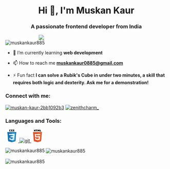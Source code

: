 <h1 align="center">Hi 👋, I'm Muskan Kaur</h1>
<h3 align="center">A passionate frontend developer from India</h3>

<img src="https://images.lemonly.com/wp-content/uploads/2018/08/07150313/Homebase_Thumb_v01.gif" width="400" align="right">

<p align="left"> <img src="https://komarev.com/ghpvc/?username=muskankaur885&label=Profile%20views&color=0e75b6&style=flat" alt="muskankaur885" /> </p>

- 🌱 I’m currently learning **web development**

- 📫 How to reach me **muskankaur0885@gmail.com**

- ⚡ Fun fact **I can solve a Rubik's Cube in under two minutes, a skill that requires both logic and dexterity. Ask me for a demonstration!**

<h3 align="left">Connect with me:</h3>
<p align="left">
<a href="https://linkedin.com/in/muskan-kaur-2bb1092b3" target="blank"><img align="center" src="https://raw.githubusercontent.com/rahuldkjain/github-profile-readme-generator/master/src/images/icons/Social/linked-in-alt.svg" alt="muskan-kaur-2bb1092b3" height="30" width="40" /></a>
<a href="https://instagram.com/zenithcharm_" target="blank"><img align="center" src="https://raw.githubusercontent.com/rahuldkjain/github-profile-readme-generator/master/src/images/icons/Social/instagram.svg" alt="zenithcharm_" height="30" width="40" /></a>
</p>

<h3 align="left">Languages and Tools:</h3>
<p align="left"> <a href="https://www.w3schools.com/css/" target="_blank" rel="noreferrer"> <img src="https://raw.githubusercontent.com/devicons/devicon/master/icons/css3/css3-original-wordmark.svg" alt="css3" width="40" height="40"/> </a> <a href="https://git-scm.com/" target="_blank" rel="noreferrer"> <img src="https://www.vectorlogo.zone/logos/git-scm/git-scm-icon.svg" alt="git" width="40" height="40"/> </a> <a href="https://www.w3.org/html/" target="_blank" rel="noreferrer"> <img src="https://raw.githubusercontent.com/devicons/devicon/master/icons/html5/html5-original-wordmark.svg" alt="html5" width="40" height="40"/> </a> </p>

<p><img align="left" src="https://github-readme-stats.vercel.app/api/top-langs?username=muskankaur885&show_icons=true&locale=en&layout=compact" alt="muskankaur885" /></p>

<p>&nbsp;<img align="center" src="https://github-readme-stats.vercel.app/api?username=muskankaur885&show_icons=true&locale=en" alt="muskankaur885" /></p>

<p><img align="center" src="https://github-readme-streak-stats.herokuapp.com/?user=muskankaur885&" alt="muskankaur885" /></p>
